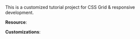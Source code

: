 This is a customized tutorial project for CSS Grid & responsive development.

**Resource**: 

**Customizations**: